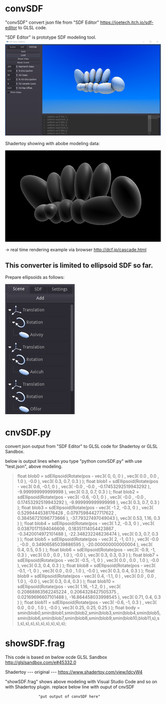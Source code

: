 # convSDF

"convSDF" convert json file from "SDF Editor" https://joetech.itch.io/sdf-editor to GLSL code.

"SDF Editor" is prototype SDF modeling tool.
![alt text](https://github.com/ultrahamlet/convSDF/blob/main/blob.jpg?raw=true)

Shadertoy showing with abobe modeling data:

![alt text](https://github.com/ultrahamlet/convSDF/blob/main/shadertoy.jpg?raw=true)

-> real time rendering example via browser http://dcf.jp/cascade.html


## This converter is limited to ellipsoid SDF so far.
Prepare ellipsoids as follows:

![alt text](https://github.com/ultrahamlet/convSDF/blob/main/menu.jpg?raw=true)

# cnvSDF.py

convert json output from "SDF Editor" to GLSL code for Shadertoy or GLSL Sandbox.

below is output lines when you type "python convSDF.py" with use "test.json", above modeling.

>float blob0 = sdEllipsoid(Rotate(pos - vec3( 0, 0, 0 ) , vec3( 0.0 , 0.0 , 1.0 ), -0.0 ), vec3( 0.3, 0.7, 0.3 ) );
>float blob1 = sdEllipsoid(Rotate(pos - vec3( 0.6, -0.1, 0 ) , vec3( -0.0 , -0.0 , -0.17453292519943292 ), -9.999999999999998 ), vec3( 0.3, 0.7, 0.3 ) );
>float blob2 = sdEllipsoid(Rotate(pos - vec3( -0.6, -0.1, 0 ) , vec3( -0.0 , -0.0 , 0.17453292519943292 ), -9.999999999999998 ), vec3( 0.3, 0.7, 0.3 ) );
>float blob3 = sdEllipsoid(Rotate(pos - vec3( -1.2, -0.3, 0 ) , vec3( 0.5299444538176428 , 0.07975984427717622 , 0.38456721096773666 ), -37.79327497049043 ), vec3( 0.53, 1.16, 0.3 ) );
>float blob4 = sdEllipsoid(Rotate(pos - vec3( 1.2, -0.3, 0 ) , vec3( 0.03870171594046606 , 0.18351114054423867 , -0.3420014972101488 ), -22.348232248236474 ), vec3( 0.3, 0.7, 0.3 ) );
>float blob5 = sdEllipsoid(Rotate(pos - vec3( 2, -1, 0.1 ) , vec3( -0.0 , -0.0 , 0.34906585039886595 ), -20.000000000000004 ), vec3( 0.4, 0.5, 0.5 ) );
>float blob6 = sdEllipsoid(Rotate(pos - vec3( -0.9, -1, 0.3 ) , vec3( 0.0 , 0.0 , 1.0 ), -0.0 ), vec3( 0.3, 0.3, 0.3 ) );
>float blob7 = sdEllipsoid(Rotate(pos - vec3( -0.5, -1, 0 ) , vec3( 0.0 , 0.0 , 1.0 ), -0.0 ), vec3( 0.3, 0.4, 0.3 ) );
>float blob8 = sdEllipsoid(Rotate(pos - vec3( -0.1, -1, 0 ) , vec3( 0.0 , 0.0 , 1.0 ), -0.0 ), vec3( 0.3, 0.4, 0.3 ) );
>float blob9 = sdEllipsoid(Rotate(pos - vec3( 0.4, -1.1, 0 ) , vec3( 0.0 , 0.0 , 1.0 ), -0.0 ), vec3( 0.3, 0.4, 0.3 ) );
>float blob10 = sdEllipsoid(Rotate(pos - vec3( 1.16, -1.2, 0 ) , vec3( 0.20868863562245224 , 0.2064328427505375 , 0.02169696607101488 ), -16.864458033998545 ), vec3( 0.71, 0.4, 0.3 ) );
>float blob11 = sdEllipsoid(Rotate(pos - vec3( -0.6, -1, 0.3 ) , vec3( 0.0 , 0.0 , 1.0 ), -0.0 ), vec3( 0.25, 0.25, 0.25 ) );
>float body = smin(blob0,smin(blob1,smin(blob2,smin(blob3,smin(blob4,smin(blob5,smin(blob6,smin(blob7,smin(blob8,smin(blob9,smin(blob10,blob11,s),s),s),s),s),s),s),s),s),s),s);

# showSDF.frag

This code is based on bwlow ocde
GLSL Sandbox
http://glslsandbox.com/e#45332.0

Shadertoy --- original ---
https://www.shadertoy.com/view/ldcyW4

"showSDF.frag" shows above modeling with Visual Studio Code and so on  with Shadertoy plugin.
replace below line with ouput of cnvSDF


                   "put output of convSDF here"                                  

